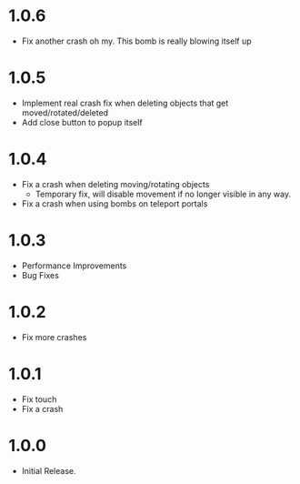 # 1.0.6
- Fix another crash oh my. This bomb is really blowing itself up

# 1.0.5
- Implement real crash fix when deleting objects that get moved/rotated/deleted
- Add close button to popup itself

# 1.0.4
- Fix a crash when deleting moving/rotating objects
  - Temporary fix, will disable movement if no longer visible in any way.
- Fix a crash when using bombs on teleport portals

# 1.0.3
- Performance Improvements
- Bug Fixes

# 1.0.2
- Fix more crashes

# 1.0.1
- Fix touch
- Fix a crash

# 1.0.0
- Initial Release.

